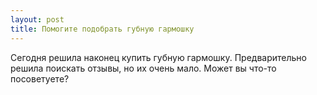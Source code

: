 ```yaml
---
layout: post 
title: Помогите подобрать губную гармошку 
--- 
```

Сегодня решила наконец купить губную гармошку. Предварительно решила поискать отзывы, но их очень мало. Может вы что-то посоветуете?